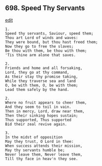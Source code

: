 
## 698.  Speed Thy Servants
[edit](https://docs.google.com/document/d/1%2Dlaae25YeZXJts%2D%2DqdSoXdVuCZ2NEkC7/edit?mode=html)



    1.
    Speed thy servants, Saviour, speed them;
    Thou art Lord of winds and waves:
    They were bound, but thou hast freed them;
    Now they go to free the slaves;
    Be thou with them, be thou with them;
    'Tis thine arm alone that saves.

    2.
    Friends and home and all forsaking,
    Lord, they go at thy command,
    As their stay thy promise taking,
    While they traverse sea and land
    O, be with them, O, be with them;
    Lead them safely by the hand.

    2.
    Where no fruit appears to cheer them,
    And they seem to toil in vain.
    Then in mercy, Lord, draw near them,
    Then their sinking hopes sustain;
    Thus supported, Thus supported
    Bid their zeal revive again.

    3.
    In the midst of opposition
    May they trust, O Lord in thee:
    When success attends their mission,
    May thy servants humble be;
    Never leave them, Never leave them,
    Till thy face in heav'n they see.
